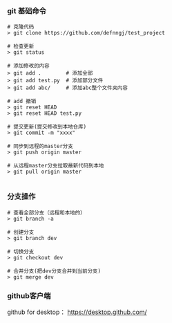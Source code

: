 ### git 基础命令
```
# 克隆代码
> git clone https://github.com/defnngj/test_project

# 检查更新
> git status

# 添加修改的内容
> git add .        # 添加全部
> git add test.py  # 添加部分文件
> git add abc/     # 添加abc整个文件夹内容

# add 撤销
> git reset HEAD
> git reset HEAD test.py

# 提交更新(提交修改到本地仓库)
> git commit -m "xxxx"

# 同步到远程的master分支
> git push origin master

# 从远程master分支拉取最新代码到本地
> git pull origin master


```

### 分支操作
```
# 查看全部分支（远程和本地的）
> git branch -a

# 创建分支
> git branch dev

# 切换分支
> git checkout dev

# 合并分支(把dev分支合并到当前分支)
> git merge dev

```

### github客户端
github for desktop：
https://desktop.github.com/